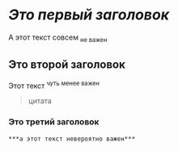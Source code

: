 # _Это первый заголовок_
А этот текст совсем <sub> не важен </sub>
## **Это второй заголовок**
Этот текст <sup> чуть менее важен </sup>
> цитата
### Это третий заголовок
`***а этот текст невероятно важен***`
